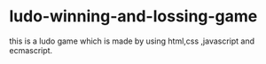 # ludo-winning-and-lossing-game
this is a ludo game which is made by using html,css ,javascript and ecmascript. 
